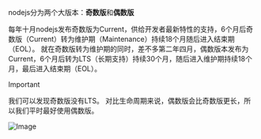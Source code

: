 nodejs分为两个大版本：**奇数版**和**偶数版**

每年十月nodejs发布奇数版为Current，供给开发者最新特性的支持，6个月后奇数版（Current）转为维护期（Maintenance）持续18个月随后进入结束期（EOL）。
就在奇数版转为维护期的同时，差不多第二年四月，偶数版本发布为Current，6个月后转为LTS（长期支持）持续30个月，随后进入维护期持续18个月，最后进入结束期（EOL）。



> [!IMPORTANT]
> 我们可以发现奇数版没有LTS。
> 对比生命周期来说，偶数版会比奇数版更长，所以我们平时最好使用偶数版。

![Image](https://github.com/user-attachments/assets/6a45ffd8-bd3c-45b8-a4ed-09d1d8194dc0)